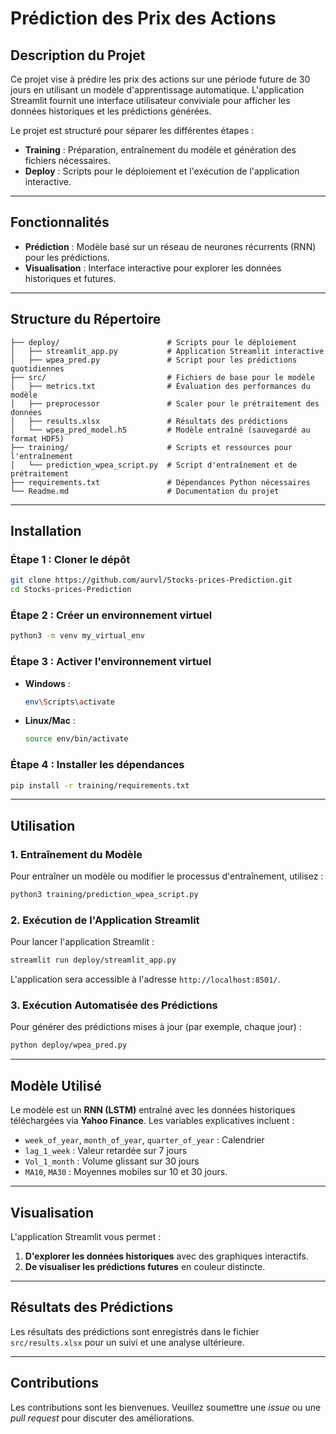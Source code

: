 # Prédiction des Prix des Actions

## Description du Projet

Ce projet vise à prédire les prix des actions sur une période future de 30 jours en utilisant un modèle d'apprentissage automatique. L'application Streamlit fournit une interface utilisateur conviviale pour afficher les données historiques et les prédictions générées.

Le projet est structuré pour séparer les différentes étapes :
- **Training** : Préparation, entraînement du modèle et génération des fichiers nécessaires.
- **Deploy** : Scripts pour le déploiement et l'exécution de l'application interactive.

---

## Fonctionnalités

- **Prédiction** : Modèle basé sur un réseau de neurones récurrents (RNN) pour les prédictions.
- **Visualisation** : Interface interactive pour explorer les données historiques et futures.

---

## Structure du Répertoire

```
├── deploy/                        # Scripts pour le déploiement
│   ├── streamlit_app.py           # Application Streamlit interactive
│   ├── wpea_pred.py               # Script pour les prédictions quotidiennes
├── src/                           # Fichiers de base pour le modèle
│   ├── metrics.txt                # Évaluation des performances du modèle
│   ├── preprocessor               # Scaler pour le prétraitement des données
│   ├── results.xlsx               # Résultats des prédictions
│   └── wpea_pred_model.h5         # Modèle entraîné (sauvegardé au format HDF5)
├── training/                      # Scripts et ressources pour l'entraînement
│   └── prediction_wpea_script.py  # Script d'entraînement et de prétraitement
├── requirements.txt               # Dépendances Python nécessaires
└── Readme.md                      # Documentation du projet
```

---

## Installation

### Étape 1 : Cloner le dépôt
```bash
git clone https://github.com/aurvl/Stocks-prices-Prediction.git
cd Stocks-prices-Prediction
```

### Étape 2 : Créer un environnement virtuel
```bash
python3 -m venv my_virtual_env
```

### Étape 3 : Activer l'environnement virtuel
- **Windows** :
  ```bash
  env\Scripts\activate
  ```
- **Linux/Mac** :
  ```bash
  source env/bin/activate
  ```

### Étape 4 : Installer les dépendances
```bash
pip install -r training/requirements.txt
```

---

## Utilisation

### 1. Entraînement du Modèle
Pour entraîner un modèle ou modifier le processus d'entraînement, utilisez :
```bash
python3 training/prediction_wpea_script.py
```

### 2. Exécution de l'Application Streamlit
Pour lancer l'application Streamlit :
```bash
streamlit run deploy/streamlit_app.py
```
L'application sera accessible à l'adresse `http://localhost:8501/`.

### 3. Exécution Automatisée des Prédictions
Pour générer des prédictions mises à jour (par exemple, chaque jour) :
```bash
python deploy/wpea_pred.py
```

---

## Modèle Utilisé

Le modèle est un **RNN (LSTM)** entraîné avec les données historiques téléchargées via **Yahoo Finance**. Les variables explicatives incluent :
- `week_of_year`, `month_of_year`, `quarter_of_year` : Calendrier
- `lag_1_week` : Valeur retardée sur 7 jours
- `Vol_1_month` : Volume glissant sur 30 jours
- `MA10`, `MA30` : Moyennes mobiles sur 10 et 30 jours.

---

## Visualisation

L'application Streamlit vous permet :
1. **D'explorer les données historiques** avec des graphiques interactifs.
2. **De visualiser les prédictions futures** en couleur distincte.

---

## Résultats des Prédictions

Les résultats des prédictions sont enregistrés dans le fichier `src/results.xlsx` pour un suivi et une analyse ultérieure.

---

## Contributions

Les contributions sont les bienvenues. Veuillez soumettre une *issue* ou une *pull request* pour discuter des améliorations.